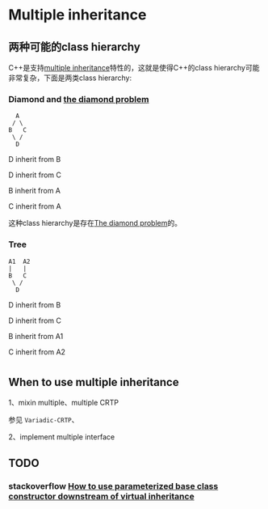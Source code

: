 # Multiple inheritance



## 两种可能的class hierarchy

C++是支持[multiple inheritance](https://en.wikipedia.org/wiki/Multiple_inheritance)特性的，这就是使得C++的class hierarchy可能非常复杂，下面是两类class hierarchy:

### Diamond and [the diamond problem](https://en.wikipedia.org/wiki/Multiple_inheritance#The_diamond_problem)

```
  A
 / \
B   C
 \ /
  D
```

D inherit from B

D inherit from C

B inherit from A

C inherit from A

这种class hierarchy是存在[The diamond problem](https://en.wikipedia.org/wiki/Multiple_inheritance#The_diamond_problem)的。

### Tree

```
A1  A2
|   |
B   C
 \ /
  D
```

D inherit from B

D inherit from C

B inherit from A1

C inherit from A2

# 

## When to use multiple inheritance

1、mixin multiple、multiple CRTP

参见 `Variadic-CRTP`、

2、implement multiple interface



## TODO

### stackoverflow [How to use parameterized base class constructor downstream of virtual inheritance](https://stackoverflow.com/questions/34732563/how-to-use-parameterized-base-class-constructor-downstream-of-virtual-inheritanc)
